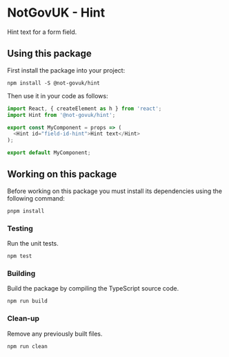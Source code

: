NotGovUK - Hint
===============

Hint text for a form field.


Using this package
------------------

First install the package into your project:

```shell
npm install -S @not-govuk/hint
```

Then use it in your code as follows:

```js
import React, { createElement as h } from 'react';
import Hint from '@not-govuk/hint';

export const MyComponent = props => (
  <Hint id="field-id-hint">Hint text</Hint>
);

export default MyComponent;
```


Working on this package
-----------------------

Before working on this package you must install its dependencies using
the following command:

```shell
pnpm install
```


### Testing

Run the unit tests.

```shell
npm test
```


### Building

Build the package by compiling the TypeScript source code.

```shell
npm run build
```


### Clean-up

Remove any previously built files.

```shell
npm run clean
```
